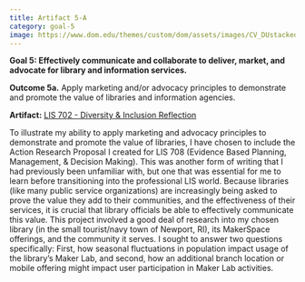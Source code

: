 ```yaml
---
title: Artifact 5-A
category: goal-5
image: https://www.dom.edu/themes/custom/dom/assets/images/CV_DUstacked_PMS295.png
---
```


**Goal 5: Effectively communicate and collaborate to deliver, market, and advocate for library and information services.**

**Outcome 5a.** Apply marketing and/or advocacy principles to demonstrate and promote the value of 
libraries and information agencies.

**Artifact:** [LIS 702 - Diversity & Inclusion Reflection](https://docs.google.com/document/d/1zVEr1DiLGJzUGcWXpGsBmRtWLO7N5Dv3pjQglazZPzI/edit?usp=sharing)

To illustrate my ability to apply marketing and advocacy principles to demonstrate and promote the value of libraries, I have chosen to include the Action Research Proposal I created for LIS 708 (Evidence Based Planning, Management, & Decision Making). This was another form of writing that I had previously been unfamiliar with, but one that was essential for me to learn before transitioning into the professional LIS world. Because libraries (like many public service organizations) are increasingly being asked to prove the value they add to their communities, and the effectiveness of their services, it is crucial that library officials be able to effectively communicate this value. This project involved a good deal of research into my chosen library (in the small tourist/navy town of Newport, RI), its MakerSpace offerings, and the community it serves. I sought to answer two questions specifically: First, how seasonal fluctuations in population impact usage of the library’s Maker Lab, and second, how an additional branch location or mobile offering might impact user participation in Maker Lab activities.